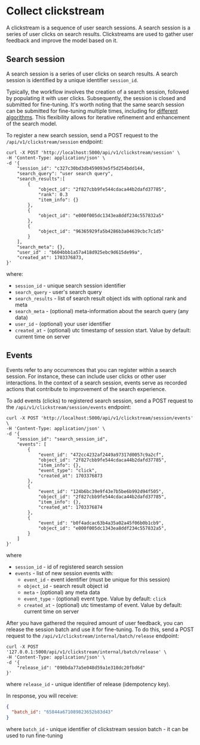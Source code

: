# Collect clickstream

A clickstream is a sequence of user search sessions. A search session is a series of user clicks on search results.
Clickstreams are used to gather user feedback and improve the model based on it.

## Search session

A search session is a series of user clicks on search results. A search session is identified by a unique identifier
`session_id`.

Typically, the workflow involves the creation of a search session, followed by populating it
with user clicks. Subsequently, the session is closed and submitted for fine-tuning. It's worth noting that the same
search session can be submitted for fine-tuning multiple times, including for
[different algorithms](fine_tuning_method.md). This flexibility allows for iterative refinement and enhancement of the
search model.

To register a new search session, send a POST request to the `/api/v1/clickstream/session` endpoint:

```shell
curl -X POST 'http://localhost:5000/api/v1/clickstream/session' \
-H 'Content-Type: application/json' \
-d '{
    "session_id": "c327c30bd3db459093e5f5d254bdd144,
    "search_query": "user search query",    
    "search_results":[
        {
            "object_id": "2f827cbb9fe544cdaca44b2dafd37785",
            "rank": 0.3
            "item_info": {}
        },
        {
            "object_id": "e000f005dc1343ea8ddf234c557832a5"
        },
        {
            "object_id": "96365929fa5b4286b3a04639cbc7c1d5"
        }
    ],
    "search_meta": {},
    "user_id" : "b604bbb1a57a418d925ebc9d615de99a",
    "created_at": 1703376873, 
}'
```

where:

* `session_id` - unique search session identifier
* `search_query` - user's search query
* `search_results` - list of search result object ids with optional rank and meta
* `search_meta` -  (optional) meta-information about the search query (any data)
* `user_id` - (optional) your user identifier
* `created_at` - (optional) utc timestamp of session start. Value by default: current time on server

## Events

Events refer to any occurrences that you can register within a search session. For instance, these can include user
clicks or other user interactions. In the context of a search session, events serve as recorded actions that contribute
to improvement of the search experience.

To add events (clicks) to registered search session, send a POST request to the `/api/v1/clickstream/session/events`
endpoint:

```shell
curl -X POST 'http://localhost:5000/api/v1/clickstream/session/events' \
-H 'Content-Type: application/json' \
-d '{
    "session_id": "search_session_id",    
    "events": [
        {
            "event_id": "472cc4232af2449a97317d0057c9a2cf",
            "object_id": "2f827cbb9fe544cdaca44b2dafd37785",
            "item_info": {},
            "event_type": "click",
            "created_at": 1703376873
        },
        {
            "event_id": "124b6bc39e9f43e7b5be6b992d94f505",
            "object_id": "2f827cbb9fe544cdaca44b2dafd37785",
            "item_info": {},
            "created_at": 1703376874
        },
        {
            "event_id": "b0f4adcac63b4a35a02a45f06b0b1cb9",
            "object_id": "e000f005dc1343ea8ddf234c557832a5",           
        }  
    ]
}'
```

where

* `session_id` - id of registered search session
* `events` - list of new session events with:
    * `event_id` - event identifier (must be unique for this session)
    * `object_id` - search result object id
    * `meta` - (optional) any meta data
    * `event_type` - (optional) event type. Value by default: `click`
    * `created_at` - (optional) utc timestamp of event. Value by default: current time on server

After you have gathered the required amount of user feedback, you can release the session batch and use it for
fine-tuning.
To do this, send a POST request to the `/api/v1/clickstream/internal/batch/release` endpoint:

```shell
curl -X POST '127.0.0.1:5000/api/v1/clickstream/internal/batch/release' \
-H 'Content-Type: application/json' \
-d '{
    "release_id": "090bda77a5e048d59a1e310dc20fbd6d"
}'
```

where `release_id` - unique identifier of release (idempotency key).

In response, you will receive:

```json
{
  "batch_id": "65844a671089823652b83d43"
}
```

where `batch_id` - unique identifier of clickstream session batch - it can be used to run fine-tuning
